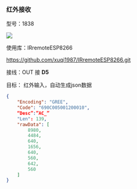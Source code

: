 ### 红外接收

型号：1838

![](http://cloud-image-xu.oss-cn-hangzhou.aliyuncs.com/T2oWtxXMxaXXXXXXXX-44390641.jpg)

使用库：IRremoteESP8266

https://github.com/xuqi1987/IRremoteESP8266.git

接线：OUT 接 **D5**

目标：
红外输入，自动生成json数据

``` json
{
    "Encoding": "GREE", 
    "Code": "690C005001200010", 
    “Desc”:”AC_”
    "Len": 139, 
    "rawData": [
        8980, 
        4484, 
        640, 
        1656, 
        640, 
        560, 
        642, 
        560
    ]
}

```
